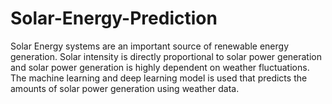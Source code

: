# Solar-Energy-Prediction


Solar Energy systems are an important source of renewable energy generation. Solar intensity is directly proportional to solar power generation and solar power generation is highly dependent on weather fluctuations. The machine learning and deep learning model is used that predicts the amounts of solar power generation using weather data.
